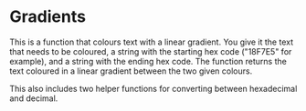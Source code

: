 # Gradients

This is a function that colours text with a linear gradient. You give it the text that needs to be coloured, a string with the starting hex code ("18F7E5" for example), and a string with the ending hex code. The function returns the text coloured in a linear gradient between the two given colours. 

This also includes two helper functions for converting between hexadecimal and decimal.